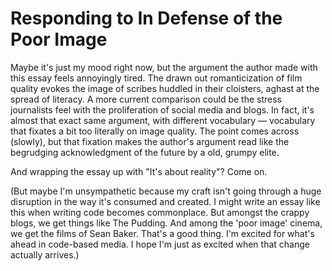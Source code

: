 # Responding to In Defense of the Poor Image

Maybe it's just my mood right now, but the argument the author made with this essay feels annoyingly tired. The drawn out romanticization of film quality evokes the image of scribes huddled in their cloisters, aghast at the spread of literacy. A more current comparison could be the stress journalists feel with the proliferation of social media and blogs. In fact, it's almost that exact same argument, with different vocabulary — vocabulary that fixates a bit too literally on image quality. The point comes across (slowly), but that fixation makes the author's argument read like the begrudging acknowledgment of the future by a old, grumpy elite.

And wrapping the essay up with "It's about reality"? Come on. 

(But maybe I'm unsympathetic because my craft isn't going through a huge disruption in the way it's consumed and created. I might write an essay like this when writing code becomes commonplace. But amongst the crappy blogs, we get things like The Pudding. And among the 'poor image' cinema, we get the films of Sean Baker. That's a good thing. I'm excited for what's ahead in code-based media. I hope I'm just as excited when that change actually arrives.)
